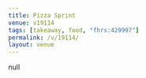 ```yaml
---
title: Pizza Sprint
venue: v19114
tags: [takeaway, food, "fhrs:429997"]
permalink: /v/19114/
layout: venue
---
```

null